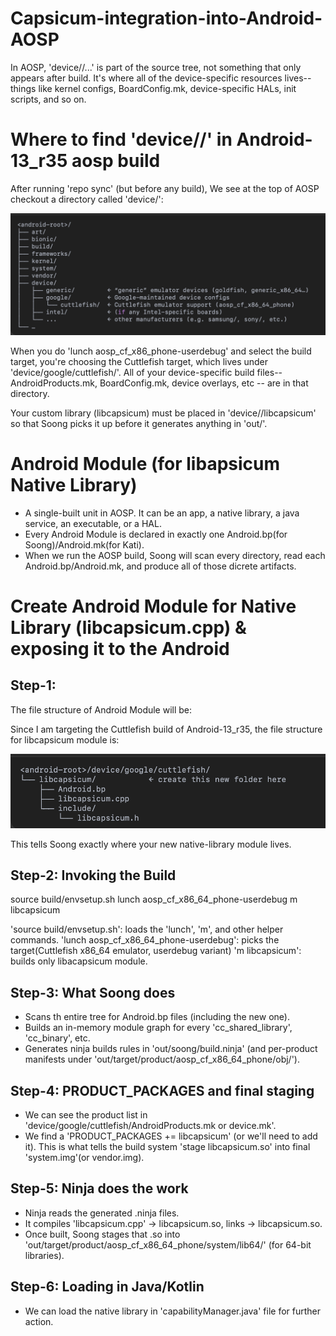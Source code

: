 # Capsicum-integration-into-Android-AOSP

In AOSP, 'device/<vendor>/...' is part of the source tree, not something that only appears after build. It's where all of the device-specific resources lives--things like kernel configs, BoardConfig.mk, device-specific HALs, init scripts, and so on.

# Where to find 'device/<vendor>/' in Android-13_r35 aosp build
After running 'repo sync' (but before any build), We see at the top of AOSP checkout a directory called 'device/':

![alt text](image.png)

When you do 'lunch aosp_cf_x86_phone-userdebug' and select the build target, you're choosing the Cuttlefish target, which lives under 'device/google/cuttlefish/'. All of your device-specific build files--AndroidProducts.mk, BoardConfig.mk, device overlays, etc -- are in that directory.

Your custom library (libcapsicum) must be placed in 'device/<vendor>/libcapsicum' so that Soong picks it up before it generates anything in 'out/'.

# Android Module (for libapsicum Native Library)
- A single-built unit in AOSP. It can be an app, a native library, a java service, an executable, or a HAL.
- Every Android Module is declared in exactly one Android.bp(for Soong)/Android.mk(for Kati).
- When we run the AOSP build, Soong will scan every directory, read each Android.bp/Android.mk, and produce all of those   dicrete artifacts.

# Create Android Module for Native Library (libcapsicum.cpp) & exposing it to the Android
## Step-1:
The file structure of Android Module will be:

Since I am targeting the Cuttlefish build of Android-13_r35, the file structure for libcapsicum module is:

![alt text](image-1.png)

This tells Soong exactly where your new native-library module lives.

## Step-2: Invoking the Build
source build/envsetup.sh
lunch aosp_cf_x86_64_phone-userdebug
m libcapsicum

'source build/envsetup.sh': loads the 'lunch', 'm', and other helper commands.
'lunch aosp_cf_x86_64_phone-userdebug': picks the target(Cuttlefish x86_64 emulator, userdebug variant)
'm libcapsicum': builds only libacapsicum module.

## Step-3: What Soong does
- Scans th entire tree for Android.bp files (including the new one).
- Builds an in-memory module graph for every 'cc_shared_library', 'cc_binary', etc.
- Generates ninja builds rules in 'out/soong/build.ninja' (and per-product manifests under 'out/target/product/aosp_cf_x86_64_phone/obj/').

## Step-4: PRODUCT_PACKAGES and final staging
- We can see the product list in 'device/google/cuttlefish/AndroidProducts.mk or device.mk'.
- We find a 'PRODUCT_PACKAGES += libcapsicum' (or we'll need to add it). This is what tells the build system 'stage libcapsicum.so' into final 'system.img'(or vendor.img).

## Step-5: Ninja does the work
- Ninja reads the generated .ninja files.
- It compiles 'libcapsicum.cpp' -> libcapsicum.so, links -> libcapsicum.so.
- Once built, Soong stages that .so into 'out/target/product/aosp_cf_x86_64_phone/system/lib64/' (for 64-bit libraries).

## Step-6: Loading in Java/Kotlin
- We can load the native library in 'capabilityManager.java' file for further action.

